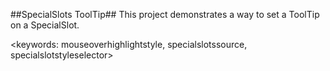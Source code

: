 ##SpecialSlots ToolTip##
This project demonstrates a way to set a ToolTip on a SpecialSlot.

<keywords: mouseoverhighlightstyle, specialslotssource, specialslotstyleselector>
